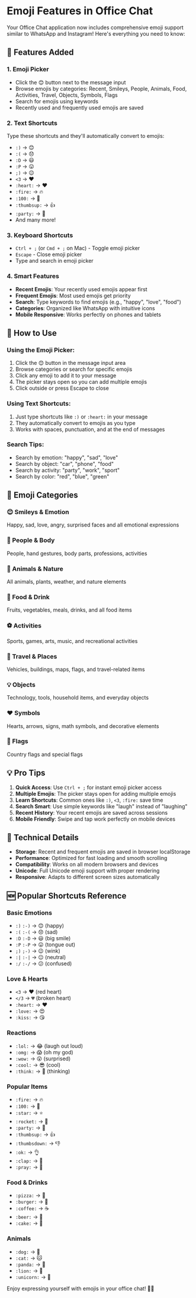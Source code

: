 # Emoji Features in Office Chat

Your Office Chat application now includes comprehensive emoji support similar to WhatsApp and Instagram! Here's everything you need to know:

## 🎯 Features Added

### 1. **Emoji Picker**
- Click the 😊 button next to the message input
- Browse emojis by categories: Recent, Smileys, People, Animals, Food, Activities, Travel, Objects, Symbols, Flags
- Search for emojis using keywords
- Recently used and frequently used emojis are saved

### 2. **Text Shortcuts**
Type these shortcuts and they'll automatically convert to emojis:
- `:)` → 😊
- `:(` → 😞
- `:D` → 😃
- `:P` → 😛
- `;)` → 😉
- `<3` → ❤️
- `:heart:` → ❤️
- `:fire:` → 🔥
- `:100:` → 💯
- `:thumbsup:` → 👍
- `:party:` → 🎉
- And many more!

### 3. **Keyboard Shortcuts**
- `Ctrl + ;` (or `Cmd + ;` on Mac) - Toggle emoji picker
- `Escape` - Close emoji picker
- Type and search in emoji picker

### 4. **Smart Features**
- **Recent Emojis**: Your recently used emojis appear first
- **Frequent Emojis**: Most used emojis get priority
- **Search**: Type keywords to find emojis (e.g., "happy", "love", "food")
- **Categories**: Organized like WhatsApp with intuitive icons
- **Mobile Responsive**: Works perfectly on phones and tablets

## 📱 How to Use

### Using the Emoji Picker:
1. Click the 😊 button in the message input area
2. Browse categories or search for specific emojis
3. Click any emoji to add it to your message
4. The picker stays open so you can add multiple emojis
5. Click outside or press Escape to close

### Using Text Shortcuts:
1. Just type shortcuts like `:)` or `:heart:` in your message
2. They automatically convert to emojis as you type
3. Works with spaces, punctuation, and at the end of messages

### Search Tips:
- Search by emotion: "happy", "sad", "love"
- Search by object: "car", "phone", "food"
- Search by activity: "party", "work", "sport"
- Search by color: "red", "blue", "green"

## 🎨 Emoji Categories

### 😊 Smileys & Emotion
Happy, sad, love, angry, surprised faces and all emotional expressions

### 👤 People & Body  
People, hand gestures, body parts, professions, activities

### 🐶 Animals & Nature
All animals, plants, weather, and nature elements

### 🍎 Food & Drink
Fruits, vegetables, meals, drinks, and all food items

### ⚽ Activities
Sports, games, arts, music, and recreational activities

### 🚗 Travel & Places
Vehicles, buildings, maps, flags, and travel-related items

### 💡 Objects
Technology, tools, household items, and everyday objects

### ❤️ Symbols
Hearts, arrows, signs, math symbols, and decorative elements

### 🏁 Flags
Country flags and special flags

## 💡 Pro Tips

1. **Quick Access**: Use `Ctrl + ;` for instant emoji picker access
2. **Multiple Emojis**: The picker stays open for adding multiple emojis
3. **Learn Shortcuts**: Common ones like `:)`, `<3`, `:fire:` save time
4. **Search Smart**: Use simple keywords like "laugh" instead of "laughing"
5. **Recent History**: Your recent emojis are saved across sessions
6. **Mobile Friendly**: Swipe and tap work perfectly on mobile devices

## 🔧 Technical Details

- **Storage**: Recent and frequent emojis are saved in browser localStorage
- **Performance**: Optimized for fast loading and smooth scrolling
- **Compatibility**: Works on all modern browsers and devices
- **Unicode**: Full Unicode emoji support with proper rendering
- **Responsive**: Adapts to different screen sizes automatically

## 🆕 Popular Shortcuts Reference

### Basic Emotions
- `:)` `:-)` → 😊 (happy)
- `:(` `:-(` → 😞 (sad)  
- `:D` `:-D` → 😃 (big smile)
- `:P` `:-P` → 😛 (tongue out)
- `;)` `;-)` → 😉 (wink)
- `:|` `:-|` → 😐 (neutral)
- `:/` `:-/` → 😕 (confused)

### Love & Hearts
- `<3` → ❤️ (red heart)
- `</3` → 💔 (broken heart)
- `:heart:` → ❤️
- `:love:` → 😍
- `:kiss:` → 😘

### Reactions
- `:lol:` → 😂 (laugh out loud)
- `:omg:` → 😱 (oh my god)
- `:wow:` → 😮 (surprised)
- `:cool:` → 😎 (cool)
- `:think:` → 🤔 (thinking)

### Popular Items
- `:fire:` → 🔥
- `:100:` → 💯
- `:star:` → ⭐
- `:rocket:` → 🚀
- `:party:` → 🎉
- `:thumbsup:` → 👍
- `:thumbsdown:` → 👎
- `:ok:` → 👌
- `:clap:` → 👏
- `:pray:` → 🙏

### Food & Drinks
- `:pizza:` → 🍕
- `:burger:` → 🍔
- `:coffee:` → ☕
- `:beer:` → 🍺
- `:cake:` → 🎂

### Animals
- `:dog:` → 🐶
- `:cat:` → 🐱
- `:panda:` → 🐼
- `:lion:` → 🦁
- `:unicorn:` → 🦄

Enjoy expressing yourself with emojis in your office chat! 🎉✨
